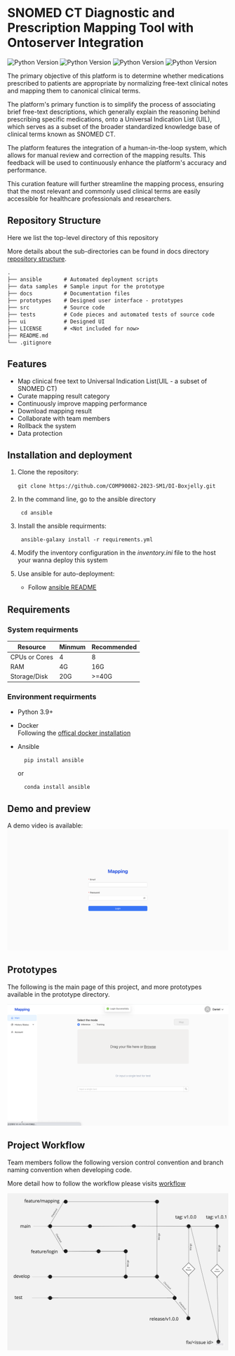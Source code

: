# SNOMED CT Diagnostic and Prescription Mapping Tool with Ontoserver Integration
<!-- [![Sprint Status](https://img.shields.io/badge/sprint2-dev-orange)](https://your_project_management_tool.com/sprint_details)  -->
<!-- ![Status Status](https://img.shields.io/badge/user_stories-1/8-green) -->
![Python Version](https://img.shields.io/badge/python-v3.9.16%2B-blue)
![Python Version](https://img.shields.io/badge/flask-v2.2.2%2B-red)
![Python Version](https://img.shields.io/badge/react-v18.2.0%2B-red)
![Python Version](https://img.shields.io/badge/release-1.2.0%2B-green)

The primary objective of this platform is to determine whether medications prescribed to patients are appropriate by normalizing free-text clinical notes and mapping them to canonical clinical terms.

The platform's primary function is to simplify the process of associating brief free-text descriptions, which generally explain the reasoning behind prescribing specific medications, onto a Universal Indication List (UIL), which serves as a subset of the broader standardized knowledge base of clinical terms known as SNOMED CT.

The platform features the integration of a human-in-the-loop system, which allows for manual review and correction of the mapping results. This feedback will be used to continuously enhance the platform's accuracy and performance.

This curation feature will further streamline the mapping process, ensuring that the most relevant and commonly used clinical terms are easily accessible for healthcare professionals and researchers.

<!-- ![Code Coverage](https://img.shields.io/badge/coverage-10%-red) -->

<!-- ![License](https://img.shields.io/badge/license-MIT-green) -->

<!-- ![Build Status](https://img.shields.io/badge/build-passing-brightgreen) -->

<!-- ## Table of Contents
- [Background](#background)
- [Repository Structure](#repository-structure)
- [Features](#features)
- [Installation](#installation)
- [Requirements](#requirements)
- [Usage](#usage)
- [Workflow](#workflow)
- [License](#license) -->
 

## Repository Structure

Here we list the top-level directory of this repository

More details about the sub-directories can be found in docs directory [repository structure](./docs/wikis/repo_structure.md).

    .
    ├── ansible       # Automated deployment scripts
    ├── data samples  # Sample input for the prototype 
    ├── docs          # Documentation files  
    ├── prototypes    # Designed user interface - prototypes
    ├── src           # Source code
    ├── tests         # Code pieces and automated tests of source code
    ├── ui            # Designed UI
    ├── LICENSE       # <Not included for now>
    ├── README.md
    └── .gitignore

## Features
* Map clinical free text to Universal Indication List(UIL - a subset of SNOMED CT)
* Curate mapping result category
* Continuously improve mapping performance
* Download mapping result
* Collaborate with team members
* Rollback the system
* Data protection

## Installation and deployment
1. Clone the repository:

    `git clone https://github.com/COMP90082-2023-SM1/DI-Boxjelly.git`

2. In the command line, go to the ansible directory

        cd ansible

3. Install the ansible requirments:

        ansible-galaxy install -r requirements.yml

4. Modify the inventory configuration in the *inventory.ini* file to the host your wanna deploy this system

5. Use ansible for auto-deployment:
   - Follow [ansible README](./ansible/README.md)


## Requirements

### System requirments

| Resource      	| Minmum 	| Recommended 	|
|---------------	|--------	|-------------	|
| CPUs or Cores 	|   4     	|      8      	|
| RAM           	|   4G     	|     16G      	|
| Storage/Disk  	|   20G    	|     >=40G    	|

### Environment requirments
* Python 3.9+
* Docker  
Following the [offical docker installation](https://docs.docker.com/engine/install/ubuntu/)
* Ansible  
        
        pip install ansible  

    or  

        conda install ansible


## Demo and preview
A demo video is available:
[![Watch the video](./docs/images/login.png)](https://www.youtube.com/watch?v=1i55TeItS0Q)


## Prototypes
The following is the main page of this project, and more prototypes available in the prototype directory.

![workflow](./docs/images/main_page.png)


## Project Workflow

Team members follow the following version control convention and branch naming convention when developing code.

More detail how to follow the workflow please visits [workflow](./docs/wikis/workflow.md)


![workflow](./docs/images/workflow.jpg)




